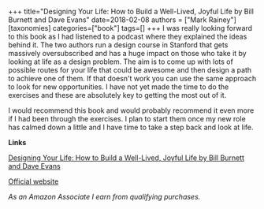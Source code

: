 +++
title="Designing Your Life: How to Build a Well-Lived, Joyful Life by Bill Burnett and Dave Evans"
date=2018-02-08
authors = ["Mark Rainey"]
[taxonomies]
categories=["book"]
tags=[]
+++
I was really looking forward to this book as I had listened to a podcast where they explained the ideas behind it. The two authors run a design course in Stanford that gets massively oversubscribed and has a huge impact on those who take it by looking at life as a design problem. The aim is to come up with lots of possible routes for your life that could be awesome and then design a path to achieve one of them. If that doesn't work you can use the same approach to look for new opportunities. I have not yet made the time to do the exercises and these are absolutely key to getting the most out of it. 
<!-- more -->

I would recommend this book and would probably recommend it even more if I had been through the exercises. I plan to start them once my new role has calmed down a little and I have time to take a step back and look at life.

__Links__

[Designing Your Life: How to Build a Well-Lived, Joyful Life by Bill Burnett and Dave Evans](https://amzn.to/3BYJJnv)

[Official website](http://designingyour.life/)

*As an Amazon Associate I earn from qualifying purchases.*
